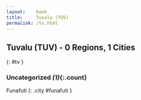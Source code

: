 ```yaml
---
layout:    book
title:     Tuvalu (TUV)
permalink: /tv.html
---
```


## Tuvalu (TUV) - 0 Regions, 1 Cities
{: #tv }





### Uncategorized _(1)_{:.count}


Funafuti  {: .city #funafuti } <br>


 
